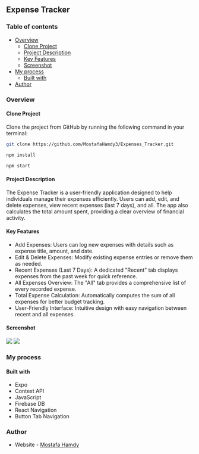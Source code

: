 ## Expense Tracker

### Table of contents

- [Overview](#overview)
  - [Clone Project](#clone_project)
  - [Project Description](#project_description)
  - [Key Features](#key_features)
  - [Screenshot](#screenshot)
- [My process](#my-process)
  - [Built with](#built-with)
- [Author](#author)

### Overview

#### Clone Project

Clone the project from GitHub by running the following command in your terminal:

```bash
git clone https://github.com/MostafaHamdy3/Expenses_Tracker.git

npm install

npm start
```

#### Project Description

The Expense Tracker is a user-friendly application designed to help individuals manage their expenses efficiently.
Users can add, edit, and delete expenses, view recent expenses (last 7 days), and all.
The app also calculates the total amount spent, providing a clear overview of financial activity.

#### Key Features

- Add Expenses: Users can log new expenses with details such as expense title, amount, and date.
- Edit & Delete Expenses: Modify existing expense entries or remove them as needed.
- Recent Expenses (Last 7 Days): A dedicated "Recent" tab displays expenses from the past week for quick reference.
- All Expenses Overview: The "All" tab provides a comprehensive list of every recorded expense.
- Total Expense Calculation: Automatically computes the sum of all expenses for better budget tracking.
- User-Friendly Interface: Intuitive design with easy navigation between recent and all expenses.

#### Screenshot

![](./screenshots/all.jpg)
![](./screenshots/edit.jpg)

### My process

#### Built with

- Expo
- Context API
- JavaScript
- Firebase DB
- React Navigation
- Button Tab Navigation

### Author

- Website - [Mostafa Hamdy](https://mostafa-portfolio.vercel.app/)
